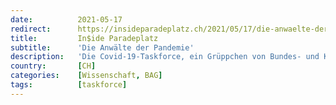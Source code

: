 ```yaml
---
date:          2021-05-17
redirect:      https://insideparadeplatz.ch/2021/05/17/die-anwaelte-der-pandemie/
title:         In$ide Paradeplatz
subtitle:      'Die Anwälte der Pandemie'
description:   'Die Covid-19-Taskforce, ein Grüppchen von Bundes- und Kantonsangestellten, hat versagt. Mit ihr enttäuschten alle, die ihr folgten.'
country:       [CH]
categories:    [Wissenschaft, BAG]
tags:          [taskforce]
---
```

